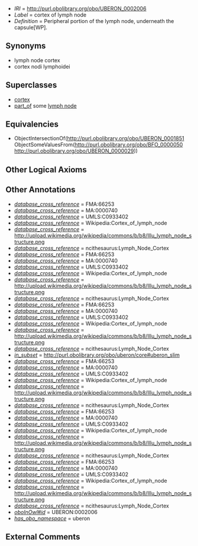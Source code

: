  * *IRI* = http://purl.obolibrary.org/obo/UBERON_0002006
 * *Label* = cortex of lymph node
 * *Definition* = Peripheral portion of the lymph node, underneath the capsule[WP].

## Synonyms

 * lymph node cortex
 * cortex nodi lymphoidei

## Superclasses

 * [cortex](../../UBERON/51/UBERON_0001851.md)
 * [part_of](../../BFO/50/BFO_0000050.md) some [lymph node](../../UBERON/29/UBERON_0000029.md)

## Equivalencies

 * ObjectIntersectionOf(<http://purl.obolibrary.org/obo/UBERON_0001851> ObjectSomeValuesFrom(<http://purl.obolibrary.org/obo/BFO_0000050> <http://purl.obolibrary.org/obo/UBERON_0000029>))

## Other Logical Axioms


## Other Annotations

 * *[database_cross_reference](../../ef/oboInOwl#hasDbXref.md)* = FMA:66253
 * *[database_cross_reference](../../ef/oboInOwl#hasDbXref.md)* = MA:0000740
 * *[database_cross_reference](../../ef/oboInOwl#hasDbXref.md)* = UMLS:C0933402
 * *[database_cross_reference](../../ef/oboInOwl#hasDbXref.md)* = Wikipedia:Cortex_of_lymph_node
 * *[database_cross_reference](../../ef/oboInOwl#hasDbXref.md)* = http://upload.wikimedia.org/wikipedia/commons/b/b8/Illu_lymph_node_structure.png
 * *[database_cross_reference](../../ef/oboInOwl#hasDbXref.md)* = ncithesaurus:Lymph_Node_Cortex
 * *[database_cross_reference](../../ef/oboInOwl#hasDbXref.md)* = FMA:66253
 * *[database_cross_reference](../../ef/oboInOwl#hasDbXref.md)* = MA:0000740
 * *[database_cross_reference](../../ef/oboInOwl#hasDbXref.md)* = UMLS:C0933402
 * *[database_cross_reference](../../ef/oboInOwl#hasDbXref.md)* = Wikipedia:Cortex_of_lymph_node
 * *[database_cross_reference](../../ef/oboInOwl#hasDbXref.md)* = http://upload.wikimedia.org/wikipedia/commons/b/b8/Illu_lymph_node_structure.png
 * *[database_cross_reference](../../ef/oboInOwl#hasDbXref.md)* = ncithesaurus:Lymph_Node_Cortex
 * *[database_cross_reference](../../ef/oboInOwl#hasDbXref.md)* = FMA:66253
 * *[database_cross_reference](../../ef/oboInOwl#hasDbXref.md)* = MA:0000740
 * *[database_cross_reference](../../ef/oboInOwl#hasDbXref.md)* = UMLS:C0933402
 * *[database_cross_reference](../../ef/oboInOwl#hasDbXref.md)* = Wikipedia:Cortex_of_lymph_node
 * *[database_cross_reference](../../ef/oboInOwl#hasDbXref.md)* = http://upload.wikimedia.org/wikipedia/commons/b/b8/Illu_lymph_node_structure.png
 * *[database_cross_reference](../../ef/oboInOwl#hasDbXref.md)* = ncithesaurus:Lymph_Node_Cortex
 * *[in_subset](../../et/oboInOwl#inSubset.md)* = http://purl.obolibrary.org/obo/uberon/core#uberon_slim
 * *[database_cross_reference](../../ef/oboInOwl#hasDbXref.md)* = FMA:66253
 * *[database_cross_reference](../../ef/oboInOwl#hasDbXref.md)* = MA:0000740
 * *[database_cross_reference](../../ef/oboInOwl#hasDbXref.md)* = UMLS:C0933402
 * *[database_cross_reference](../../ef/oboInOwl#hasDbXref.md)* = Wikipedia:Cortex_of_lymph_node
 * *[database_cross_reference](../../ef/oboInOwl#hasDbXref.md)* = http://upload.wikimedia.org/wikipedia/commons/b/b8/Illu_lymph_node_structure.png
 * *[database_cross_reference](../../ef/oboInOwl#hasDbXref.md)* = ncithesaurus:Lymph_Node_Cortex
 * *[database_cross_reference](../../ef/oboInOwl#hasDbXref.md)* = FMA:66253
 * *[database_cross_reference](../../ef/oboInOwl#hasDbXref.md)* = MA:0000740
 * *[database_cross_reference](../../ef/oboInOwl#hasDbXref.md)* = UMLS:C0933402
 * *[database_cross_reference](../../ef/oboInOwl#hasDbXref.md)* = Wikipedia:Cortex_of_lymph_node
 * *[database_cross_reference](../../ef/oboInOwl#hasDbXref.md)* = http://upload.wikimedia.org/wikipedia/commons/b/b8/Illu_lymph_node_structure.png
 * *[database_cross_reference](../../ef/oboInOwl#hasDbXref.md)* = ncithesaurus:Lymph_Node_Cortex
 * *[database_cross_reference](../../ef/oboInOwl#hasDbXref.md)* = FMA:66253
 * *[database_cross_reference](../../ef/oboInOwl#hasDbXref.md)* = MA:0000740
 * *[database_cross_reference](../../ef/oboInOwl#hasDbXref.md)* = UMLS:C0933402
 * *[database_cross_reference](../../ef/oboInOwl#hasDbXref.md)* = Wikipedia:Cortex_of_lymph_node
 * *[database_cross_reference](../../ef/oboInOwl#hasDbXref.md)* = http://upload.wikimedia.org/wikipedia/commons/b/b8/Illu_lymph_node_structure.png
 * *[database_cross_reference](../../ef/oboInOwl#hasDbXref.md)* = ncithesaurus:Lymph_Node_Cortex
 * *[oboInOwl#id](../../id/oboInOwl#id.md)* = UBERON:0002006
 * *[has_obo_namespace](../../ce/oboInOwl#hasOBONamespace.md)* = uberon

## External Comments

